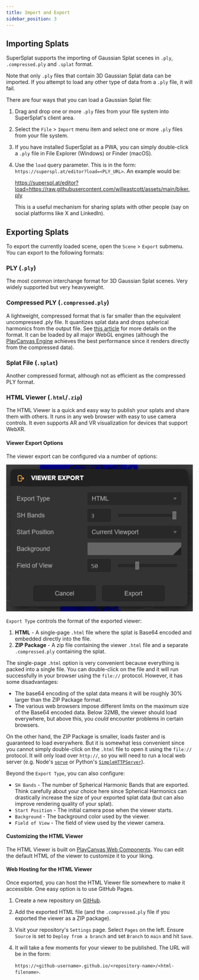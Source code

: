 ```yaml
---
title: Import and Export
sidebar_position: 3
---
```


## Importing Splats

SuperSplat supports the importing of Gaussian Splat scenes in `.ply`, `.compressed.ply` and `.splat` format.

Note that only `.ply` files that contain 3D Gaussian Splat data can be imported. If you attempt to load any other type of data from a `.ply` file, it will fail.

There are four ways that you can load a Gaussian Splat file:

1. Drag and drop one or more `.ply` files from your file system into SuperSplat's client area.
2. Select the `File` > `Import` menu item and select one or more `.ply` files from your file system.
3. If you have installed SuperSplat as a PWA, you can simply double-click a `.ply` file in File Explorer (Windows) or Finder (macOS).
4. Use the `load` query parameter. This is in the form: `https://superspl.at/editor?load=<PLY_URL>`. An example would be:

    https://superspl.at/editor?load=https://raw.githubusercontent.com/willeastcott/assets/main/biker.ply

    This is a useful mechanism for sharing splats with other people (say on social platforms like X and LinkedIn).

## Exporting Splats

To export the currently loaded scene, open the `Scene` > `Export` submenu. You can export to the following formats:

### PLY (`.ply`)

The most common interchange format for 3D Gaussian Splat scenes. Very widely supported but very heavyweight.

### Compressed PLY (`.compressed.ply`)

A lightweight, compressed format that is far smaller than the equivalent uncompressed .ply file. It quantizes splat data and drops spherical harmonics from the output file. See [this article](https://blog.playcanvas.com/compressing-gaussian-splats/) for more details on the format. It can be loaded by all major WebGL engines (although the [PlayCanvas Engine](https://playcanvas.com) achieves the best performance since it renders directly from the compressed data).

### Splat File (`.splat`)

Another compressed format, although not as efficient as the compressed PLY format.

### HTML Viewer (`.html`/`.zip`)

The HTML Viewer is a quick and easy way to publish your splats and share them with others. It runs in any web browser with easy to use camera controls. It even supports AR and VR visualization for devices that support WebXR.

#### Viewer Export Options

The viewer export can be configured via a number of options:

![Viewer Export](/img/user-manual/gaussian-splatting/editing/supersplat/viewer-export.png)

`Export Type` controls the format of the exported viewer:

1. **HTML** - A single-page `.html` file where the splat is Base64 encoded and embedded directly into the file.
2. **ZIP Package** - A zip file containing the viewer `.html` file and a separate `.compressed.ply` containing the splat.

The single-page `.html` option is very convenient because everything is packed into a single file. You can double-click on the file and it will run successfully in your browser using the `file://` protocol. However, it has some disadvantages:

* The base64 encoding of the splat data means it will be roughly 30% larger than the ZIP Package format.
* The various web browsers impose different limits on the maximum size of the Base64 encoded data. Below 32MB, the viewer should load everywhere, but above this, you _could_ encounter problems in certain browsers.

On the other hand, the ZIP Package is smaller, loads faster and is guaranteed to load everywhere. But it is somewhat less convenient since you cannot simply double-click on the `.html` file to open it using the `file://` protocol. It will only load over `http://`, so you will need to run a local web server (e.g. Node's [`serve`](https://www.npmjs.com/package/serve) or Python's [`SimpleHTTPServer`](https://docs.python.org/2/library/simplehttpserver.html)).

Beyond the `Export Type`, you can also configure:

* `SH Bands` - The number of Spherical Harmonic Bands that are exported. Think carefully about your choice here since Spherical Harmonics can drastically increase the size of your exported splat data (but can also improve rendering quality of your splat).
* `Start Position` - The initial camera pose when the viewer starts.
* `Background` - The background color used by the viewer.
* `Field of View` - The field of view used by the viewer camera.

#### Customizing the HTML Viewer

The HTML Viewer is built on [PlayCanvas Web Components](https://github.com/playcanvas/web-components). You can edit the default HTML of the viewer to customize it to your liking.

#### Web Hosting for the HTML Viewer

Once exported, you can host the HTML Viewer file somewhere to make it accessible. One easy option is to use GitHub Pages.

1. Create a new repository on [GitHub](https://github.com).
2. Add the exported HTML file (and the `.compressed.ply` file if you exported the viewer as a ZIP package).
3. Visit your repository's `Settings` page. Select `Pages` on the left. Ensure `Source` is set to `Deploy from a branch` and set `Branch` to `main` and hit `Save`.
4. It will take a few moments for your viewer to be published. The URL will be in the form:

   `https://<github-username>.github.io/<repository-name>/<html-filename>`. 